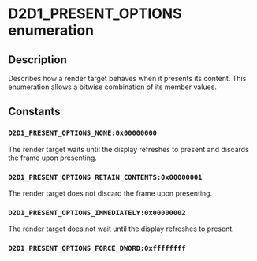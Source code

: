 # D2D1_PRESENT_OPTIONS enumeration

## Description

Describes how a render target behaves when it presents its content. This enumeration allows a bitwise combination of its member values.

## Constants

### `D2D1_PRESENT_OPTIONS_NONE:0x00000000`

The render target waits until the display refreshes to present and discards the frame upon presenting.

### `D2D1_PRESENT_OPTIONS_RETAIN_CONTENTS:0x00000001`

The render target does not discard the frame upon presenting.

### `D2D1_PRESENT_OPTIONS_IMMEDIATELY:0x00000002`

The render target does not wait until the display refreshes to present.

### `D2D1_PRESENT_OPTIONS_FORCE_DWORD:0xffffffff`